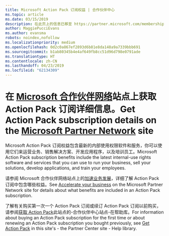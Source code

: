 ```yaml
---
title: Microsoft Action Pack 订阅权益 | 合作伙伴中心
ms.topic: article
ms.date: 03/15/2019
description: 在此页上的信息已移至 https://partner.microsoft.com/membership/internal-use-software。
author: MaggiePucciEvans
ms.author: evansma
robots: noindex,nofollow
ms.localizationpriority: medium
ms.openlocfilehash: 0d2c0a867ef2893d6b81e8da148a9a7339bbb691
ms.sourcegitcommit: b1ab80345b4e4af649fb8cc51d96d798e0791ade
ms.translationtype: HT
ms.contentlocale: zh-CN
ms.lasthandoff: 04/23/2019
ms.locfileid: "62134309"
---
```

# <a name="get-action-pack-subscription-details-on-the-microsoft-partner-networkhttpspartnermicrosoftcommembershipinternal-use-software-site"></a><span data-ttu-id="0480c-103">在 [Microsoft 合作伙伴网络](https://partner.microsoft.com/membership/internal-use-software)站点上获取 Action Pack 订阅详细信息。</span><span class="sxs-lookup"><span data-stu-id="0480c-103">Get Action Pack subscription details on the [Microsoft Partner Network](https://partner.microsoft.com/membership/internal-use-software) site</span></span> 

<span data-ttu-id="0480c-104">Microsoft Action Pack 订阅权益包含最新的内部使用权限软件和服务，你可以使用它们来运营业务、销售解决方案、开发应用程序，以及培训员工。</span><span class="sxs-lookup"><span data-stu-id="0480c-104">Microsoft Action Pack subscription benefits include the latest internal-use rights software and services that you can use to run your business, sell your solutions, develop applications, and train your employees.</span></span>

<span data-ttu-id="0480c-105">请参阅 Microsoft 合作伙伴网络站点上的[加速业务发展](https://partner.microsoft.com/membership/internal-use-software)，详细了解 Action Pack 订阅中包含哪些权益。</span><span class="sxs-lookup"><span data-stu-id="0480c-105">See [Accelerate your business](https://partner.microsoft.com/membership/internal-use-software) on the Microsoft Partner Network site for details about what benefits are included in an Action Pack subscription.</span></span>   

<span data-ttu-id="0480c-106">了解有关购买第一次一个 Action Pack 订阅或续订 Action Pack 订阅以前购买，请参阅[获取 Action Pack](mpn-get-action-pack.md)此站点的-合作伙伴中心站点-在帮助库。</span><span class="sxs-lookup"><span data-stu-id="0480c-106">For information about buying an Action Pack subscription for the first time or about renewing an Action Pack subscription you bought previously, see [Get Action Pack](mpn-get-action-pack.md) in this site's - the Partner Center site - Help library.</span></span>


